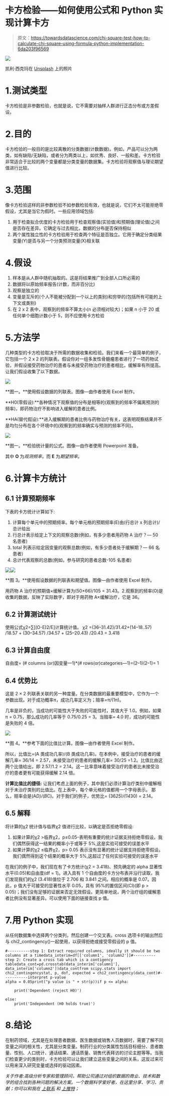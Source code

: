 # 卡方检验——如何使用公式和 Python 实现计算卡方

> 原文：<https://towardsdatascience.com/chi-square-test-how-to-calculate-chi-square-using-formula-python-implementation-6da203f96569>

![](img/8da84084d9511fa0e9c39598832211d9.png)

凯利·西克玛在 [Unsplash](https://unsplash.com?utm_source=medium&utm_medium=referral) 上的照片

# 1.测试类型

卡方检验是非参数检验，也就是说，它不需要对抽样人群进行正态分布或方差假设。

# 2.目的

卡方检验的一般目的是比较离散的分类数据(计数数据)。例如，产品可以分为两类，如有缺陷/无缺陷，或者分为两类以上，如优秀、良好、一般和差。卡方检验非常适合于比较的两个变量都是分类变量的数据集。卡方检验将观察值与理论期望值进行比较。

# 3.范围

像卡方检验这样的非参数检验不如参数检验有效，也就是说，它们不太可能拒绝零假设，尤其是当它为假时。一些应用领域包括:

1.  用于检查拟合优度的卡方检验用于检查观察值(实验值)和预期值(理论值)之间是否存在差异。它确定与过去相比，数据的分布是否保持相似
2.  两个属性独立性的卡方检验用于检查两个特征是否独立。它用于确定分类结果变量(Y)是否与另一个分类预测变量(X)相关联

# 4.假设

1.  样本是从人群中随机抽取的。这是将结果推广到全部人口所必需的
2.  数据将以原始频率报告(计数，而非百分比)
3.  观察是独立的
4.  变量是互斥的(个人不能被分配到一个以上的类别)和穷举的(包括所有可能的上下文或类别)
5.  在 2 x 2 表中，观察到的频率不算太小(n 必须相对较大)；如果 n 小于 20 或任何单个细胞计数小于 5，则不应使用卡方检验

# 5.方法学

几种类型的卡方检验取决于所需的数据收集和检验。我们来看一个最简单的例子，它包括一个 2 x 2 的列联表。假设你对一组多发性骨髓瘤患者进行了一项药物试验，并假设接受药物治疗的患者与未接受药物治疗的患者相比，缓解率有所提高。让我们假设收集了以下数据。

![](img/e324e49056de186f1227022b7e6f3055.png)

**图一。**使用假设数据的列联表。图像—由作者使用 Excel 制作。

**H0(零假设):**各种情况下观察值的分布是相等的(观察到的频率不偏离预测的频率)，即药物治疗不影响进入缓解的患者比例。

**HA(替代假设):**进入缓解期的患者比例与药物治疗有关，这表明观察结果并不是均匀分布在各个环境中的(观察到的频率确实与预测的频率不同)。

![](img/596703b6ab956e98963963720633e3c0.png)

**图一。**检验统计量的公式。图像—由作者使用 Powerpoint 准备。

其中 **O** 为*观测频率*，而 **E** 为*期望频率*。

# 6.计算卡方统计

## 6.1 计算预期频率

下表的卡方统计计算如下:

1.  计算每个单元中的预期频率。每个单元格的预期频率(E)由(行总计 x 列总计)/总计给出
2.  行总计表示给定上下文的观察总数(例如，有多少患者用药物 A 治疗？— 50 名患者)
3.  total 列表示给定因变量的观察总数(例如，有多少患者处于缓解期？— 66 名患者)
4.  总计代表观察的总数(例如，参与研究的患者总数-105 名患者)

![](img/5061ac07d1f0f999d9ff9dafb0412595.png)![](img/194fc3454070ef814256b1ff855973e4.png)

**图 3。**使用假设数据的列联表和期望值。图像—由作者使用 Excel 制作。

用药物 A 治疗的预期值×缓解计算为(50×66)/105 = 31.43。2.观察到的频率(O)是收集的数据，反映了实际数字，即对于用药物 A×缓解治疗，它是 36。

## 6.2 计算测试统计

使用公式χ2=∑[(O-E)2/E]计算统计值。
χ2 =(36–31.42)/31.42+(14–18..57) /18.57 + (30–34.57) /34.57 + (25–20.43) /20.43 = 3.418

## 6.3 计算自由度

自由度= (# columns (or)因变量—1)*(# rows(or)categories—1)=(2–1)(2–1)= 1

## 6.4 优势比

这是 2 × 2 列联表关联的另一种度量。在分类数据的最重要模型中，它作为一个参数出现。对于成功概率π，成功几率定义为；赔率=π/(1π)。

几率是非负的，当成功的可能性大于失败的可能性时，其值大于 1.0。例如，如果π = 0.75，那么成功的几率等于 0.75/0.25 = 3。当赔率= 4.0 时，成功的可能性是失败的 4 倍。

![](img/ebe8353341f4ec2dd9dd300fd81385cf.png)

**图 4。**参考下面的比值比计算。图像—由作者使用 Excel 制作。

所以，比值比=(A 类成功几率)/(B 类成功几率)。在本例中，接受治疗的患者的缓解几率= 36/14 = 2.57，未接受治疗的患者的缓解几率= 30/25 =1.2。比值比由这两个比值给出，即 2.57/1.2 = 2.14。这一比率意味着接受治疗的患者比未接受治疗的患者更有可能获得缓解 2.14 倍。

**计算比值比的捷径:**
让我们考虑上面的例子，其中我们必须计算治疗类别中缓解相对于未治疗类别的比值比。在上表中，每个单元格的值都用一个字母表示。
那么，赔率会是(A*D)/(B*C)。对于我们的例子，优势比= (36*25)/(14*30) = 2.14。

## **6.5 解释**

将计算的χ2 统计值与临界χ2 值进行比较，以确定是否拒绝零假设:

1.  如果计算的χ2 >临界χ2，p≤0.05-表明有重要的统计证据支持拒绝零假设。我们偶然获得这一结果的概率小于或等于 5%,这是实验可接受的误差水平
2.  如果计算的χ2 ≤临界χ2，p> 0.05 表示没有显著的统计证据支持拒绝零假设。我们偶然得到这个结果的概率大于 5%,这超过了任何实验可接受的误差水平

在我们的例子中，我们现在有了卡方统计(χ2 = 3.418)、预先确定的 alpha 显著性水平(0.05)和自由度(df = 1)。进入具有 1 个自由度的卡方分布表并沿行读取，我们发现我们的χ2 (3.418)值位于 2.706 和 3.841 之间。相应的概率是 0.07。因此，p 值大于可接受的显著性水平 0.05，具有 95%的置信区间(CI)(即 p > 0.05)；我们没有足够的证据来否定无效假设。更简单地说，两个治疗组的缓解患者比例没有显著差异。可以使用下面的链接查找 p 值。

  

# 7.用 Python 实现

从任何数据集中选择两个分类列，然后创建一个交叉表。cross 选项卡的输出然后与 chi2_contingency()一起使用，以获得拒绝或接受零假设的 p 值。

```
#----------step 1: Extract required columns, ideally it should be two columns at a timedata_interim=df[['column1', 'column2']]#----------step 2: Create a cross tab which is a contigency tabledata_cont=pd.crosstab(data_interim['column1'], data_interim['column2'])data_contfrom scipy.stats import chi2_contingencystat, p, dof, expected = chi2_contingency(data_cont)#-----------interpret p-value
alpha = 0.05print("p value is " + str(p))if p <= alpha:

    print('Dependent (reject H0)')

else:
    print('Independent (H0 holds true)')
```

# 8.结论

在制药领域，尤其是在处理患者数据、医生数据或销售人员数据时，需要了解不同变量之间的相关性，尤其是分类变量。制药行业的分类属性包括目标细分、患者数量、性别、人口统计、通话结果、通话质量、销售代表拜访的讨论主题等等。当我们检查更少的类别时，卡方检验可以让我们建立这些变量之间的关系，这反过来可以用来深入研究变量或选择的驱动因素。

*关于作者:高级分析专家和管理顾问，帮助公司通过对组织数据的商业、技术和数学的组合找到各种问题的解决方案。一个数据科学爱好者，在这里分享、学习、贡献；你可以和我在* [*上联系*](https://www.linkedin.com/in/angel-das-9532bb12a/) *和* [*上推特*](https://twitter.com/dasangel07_andy)*；*